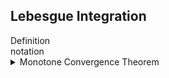 ## Lebesgue Integration

<div class="callout definition"><span class="label">Definition</span><br/>
notation
</div>

<details class="collapsible">
  <summary>Monotone Convergence Theorem</summary>
  <div class="collapsible__content">
    If $0\le f_n \uparrow f$ then $\int f_n \to \int f$.
    <details class="collapsible">
      <summary>sub collapsible template</summary>
      <div class="collapsible__content">
        text text
      </div>
    </details>
  </div>
</details>

